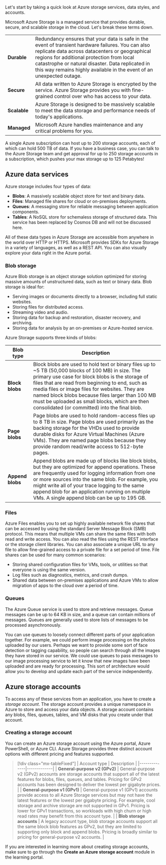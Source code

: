 Let's start by taking a quick look at Azure storage services, data styles, and accounts. 

Microsoft Azure Storage is a managed service that provides durable, secure, and scalable storage in the cloud. Let's break these terms down.

| | |
|-|-|
| **Durable** | Redundancy ensures that your data is safe in the event of transient hardware failures. You can also replicate data across datacenters or geographical regions for additional protection from local catastrophe or natural disaster. Data replicated in this way remains highly available in the event of an unexpected outage. |
| **Secure** | All data written to Azure Storage is encrypted by the service. Azure Storage provides you with fine-grained control over who has access to your data. |
| **Scalable** | Azure Storage is designed to be massively scalable to meet the data storage and performance needs of today's applications. |
| **Managed** | Microsoft Azure handles maintenance and any critical problems for you. |

A single Azure subscription can host up to 200 storage accounts, each of which can hold 500 TB of data. If you have a business case, you can talk to the Azure Storage team and get approval for up to 250 storage accounts in a subscription, which pushes your max storage up to 125 Petabytes!

## Azure data services

Azure storage includes four types of data:

- **Blobs**: A massively scalable object store for text and binary data.
- **Files**: Managed file shares for cloud or on-premises deployments.
- **Queues**: A messaging store for reliable messaging between application components.
- **Tables**: A NoSQL store for schemaless storage of structured data. This service has been replaced by Cosmos DB and will not be discussed here.

All of these data types in Azure Storage are accessible from anywhere in the world over HTTP or HTTPS. Microsoft provides SDKs for Azure Storage in a variety of languages, as well as a REST API. You can also visually explore your data right in the Azure portal.

### Blob storage

Azure Blob storage is an object storage solution optimized for storing massive amounts of unstructured data, such as text or binary data. Blob storage is ideal for:

- Serving images or documents directly to a browser, including full static websites.
- Storing files for distributed access.
- Streaming video and audio.
- Storing data for backup and restoration, disaster recovery, and archiving.
- Storing data for analysis by an on-premises or Azure-hosted service.

Azure Storage supports three kinds of blobs:

| Blob type | Description |
|-----------|-------------|
| **Block blobs** | Block blobs are used to hold text or binary files up to ~5 TB (50,000 blocks of 100 MB) in size. The primary use case for block blobs is the storage of files that are read from beginning to end, such as media files or image files for websites. They are named block blobs because files larger than 100 MB must be uploaded as small blocks, which are then consolidated (or committed) into the final blob. |
| **Page blobs** | Page blobs are used to hold random-access files up to 8 TB in size. Page blobs are used primarily as the backing storage for the VHDs used to provide durable disks for Azure Virtual Machines (Azure VMs). They are named page blobs because they provide random read/write access to 512-byte pages. |
| **Append blobs** | Append blobs are made up of blocks like block blobs, but they are optimized for append operations. These are frequently used for logging information from one or more sources into the same blob. For example, you might write all of your trace logging to the same append blob for an application running on multiple VMs. A single append blob can be up to 195 GB. |

### Files

Azure Files enables you to set up highly available network file shares that can be accessed by using the standard Server Message Block (SMB) protocol. This means that multiple VMs can share the same files with both read and write access. You can also read the files using the REST interface or the storage client libraries. You can also associate a unique URL to any file to allow fine-grained access to a private file for a set period of time. File shares can be used for many common scenarios:

- Storing shared configuration files for VMs, tools, or utilities so that everyone is using the same version.
- Log files such as diagnostics, metrics, and crash dumps.
- Shared data between on-premises applications and Azure VMs to allow migration of apps to the cloud over a period of time.

### Queues

The Azure Queue service is used to store and retrieve messages. Queue messages can be up to 64 KB in size, and a queue can contain millions of messages. Queues are generally used to store lists of messages to be processed asynchronously.

You can use queues to loosely connect different parts of your application together. For example, we could perform image processing on the photos uploaded by our users. Perhaps we want to provide some sort of face detection or tagging capability, so people can search through all the images they have stored in our service. We could use queues to pass messages to our image processing service to let it know that new images have been uploaded and are ready for processing. This sort of architecture would allow you to develop and update each part of the service independently.

## Azure storage accounts

To access any of these services from an application, you have to create a _storage account_. The storage account provides a unique namespace in Azure to store and access your data objects. A storage account contains any blobs, files, queues, tables, and VM disks that you create under that account.

### Creating a storage account

You can create an Azure storage account using the Azure portal, Azure PowerShell, or Azure CLI. Azure Storage provides three distinct account options with different pricing and features supported.

> [!div class="mx-tableFixed"]
> | Account type | Description |
> |--------------|-------------|
> | **General-purpose v2 (GPv2)** | General-purpose v2 (GPv2) accounts are storage accounts that support all of the latest features for blobs, files, queues, and tables. Pricing for GPv2 accounts has been designed to deliver the lowest per gigabyte prices. |
> | **General-purpose v1 (GPv1)** | General-purpose v1 (GPv1) accounts provide access to all Azure Storage services but may not have the latest features or the lowest per gigabyte pricing. For example, cool storage and archive storage are not supported in GPv1. Pricing is lower for GPv1 transactions, so workloads with high churn or high read rates may benefit from this account type. |
> | **Blob storage accounts** | A legacy account type, blob storage accounts support all the same block blob features as GPv2, but they are limited to supporting only block and append blobs. Pricing is broadly similar to pricing for general-purpose v2 accounts. |

If you are interested in learning more about creating storage accounts, make sure to go through the **Create an Azure storage account** module in the learning portal.